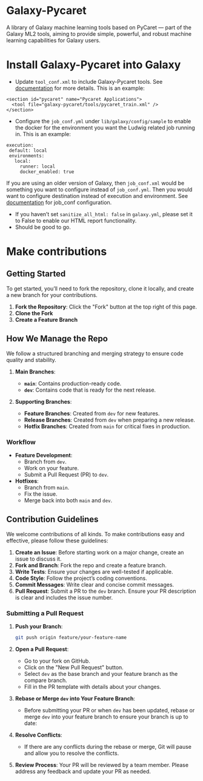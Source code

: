 # Galaxy-Pycaret
A library of Galaxy machine learning tools based on PyCaret — part of the Galaxy ML2 tools, aiming to provide simple, powerful, and robust machine learning capabilities for Galaxy users.

# Install Galaxy-Pycaret into Galaxy

* Update `tool_conf.xml` to include Galaxy-Pycaret tools. See [documentation](https://docs.galaxyproject.org/en/master/admin/tool_panel.html) for more details. This is an example:
```
<section id="pycaret" name="Pycaret Applications">
  <tool file="galaxy-pycaret/tools/pycaret_train.xml" />
</section>
```

* Configure the `job_conf.yml` under `lib/galaxy/config/sample` to enable the docker for the environment you want the Ludwig related job running in. This is an example:
```
execution:
 default: local
 environments:
   local:
     runner: local
     docker_enabled: true
```
If you are using an older version of Galaxy, then `job_conf.xml` would be something you want to configure instead of `job_conf.yml`. Then you would want to configure destination instead of execution and environment. 
See [documentation](https://docs.galaxyproject.org/en/master/admin/jobs.html#running-jobs-in-containers) for job_conf configuration. 
* If you haven’t set `sanitize_all_html: false` in `galaxy.yml`, please set it to False to enable our HTML report functionality.
* Should be good to go. 

# Make contributions

## Getting Started

To get started, you’ll need to fork the repository, clone it locally, and create a new branch for your contributions.

1. **Fork the Repository**: Click the "Fork" button at the top right of this page.
2. **Clone the Fork**
3. **Create a Feature Branch**

## How We Manage the Repo

We follow a structured branching and merging strategy to ensure code quality and stability.

1. **Main Branches**:
   - **`main`**: Contains production-ready code.
   - **`dev`**: Contains code that is ready for the next release.

2. **Supporting Branches**:
   - **Feature Branches**: Created from `dev` for new features.
   - **Release Branches**: Created from `dev` when preparing a new release.
   - **Hotfix Branches**: Created from `main` for critical fixes in production.

### Workflow

- **Feature Development**: 
  - Branch from `dev`.
  - Work on your feature.
  - Submit a Pull Request (PR) to `dev`.
- **Hotfixes**: 
  - Branch from `main`.
  - Fix the issue.
  - Merge back into both `main` and `dev`.

## Contribution Guidelines

We welcome contributions of all kinds. To make contributions easy and effective, please follow these guidelines:

1. **Create an Issue**: Before starting work on a major change, create an issue to discuss it.
2. **Fork and Branch**: Fork the repo and create a feature branch.
3. **Write Tests**: Ensure your changes are well-tested if applicable.
4. **Code Style**: Follow the project’s coding conventions.
5. **Commit Messages**: Write clear and concise commit messages.
6. **Pull Request**: Submit a PR to the `dev` branch. Ensure your PR description is clear and includes the issue number.

### Submitting a Pull Request

1. **Push your Branch**:
    ```bash
    git push origin feature/your-feature-name
    ```
2. **Open a Pull Request**:
   - Go to your fork on GitHub.
   - Click on the "New Pull Request" button.
   - Select `dev` as the base branch and your feature branch as the compare branch. 
   - Fill in the PR template with details about your changes.

3. **Rebase or Merge `dev` into Your Feature Branch**:
    - Before submitting your PR or when `dev` has been updated, rebase or merge `dev` into your feature branch to ensure your branch is up to date:
    
4. **Resolve Conflicts**:
    - If there are any conflicts during the rebase or merge, Git will pause and allow you to resolve the conflicts.

5. **Review Process**: Your PR will be reviewed by a team member. Please address any feedback and update your PR as needed.